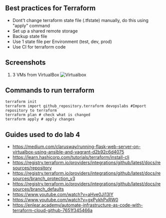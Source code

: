 ## Best practices for Terraform

- Dont't change terraform state file (.tfstate) manually, do this using "apply" command
- Set up a shared remote storage
- Backup state file
- Use 1 state file per Environment (test, dev, prod)
- Use CI for terraform code


## Screenshots

1. 3 VMs from VirtualBox
![Virtualbox](https://github.com/AlxGration/devopslabs/terraform/screen_machines.PNG)



## Commands to run terraform

```
terraform init
terraform import github_repository.terraform devopslabs #Import repository to terraform
terraform plan # check what is changed
terraform apply # apply changes
```

## Guides used to do lab 4

- https://medium.com/clarusway/running-flask-web-server-on-virtualbox-using-ansible-and-vagrant-d2b92c6d4075
- https://learn.hashicorp.com/tutorials/terraform/install-cli
- https://registry.terraform.io/providers/integrations/github/latest/docs/resources/repository
- https://registry.terraform.io/providers/integrations/github/latest/docs/resources/branch_protection_v3
- https://registry.terraform.io/providers/integrations/github/latest/docs/resources/branch_defaults
- https://www.youtube.com/watch?v=aHve0Ji13IY
- https://www.youtube.com/watch?v=gxPykhPxRW0
- https://enlear.academy/automate-infrastructure-as-code-with-terraform-cloud-github-7651f345466a